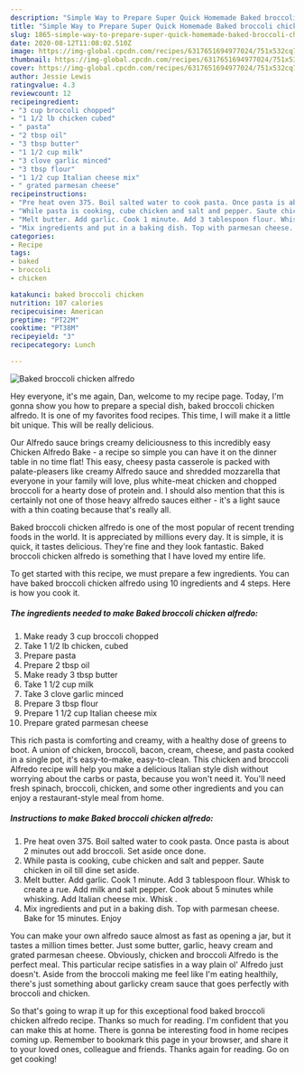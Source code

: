```yaml
---
description: "Simple Way to Prepare Super Quick Homemade Baked broccoli chicken alfredo"
title: "Simple Way to Prepare Super Quick Homemade Baked broccoli chicken alfredo"
slug: 1865-simple-way-to-prepare-super-quick-homemade-baked-broccoli-chicken-alfredo
date: 2020-08-12T11:08:02.510Z
image: https://img-global.cpcdn.com/recipes/6317651694977024/751x532cq70/baked-broccoli-chicken-alfredo-recipe-main-photo.jpg
thumbnail: https://img-global.cpcdn.com/recipes/6317651694977024/751x532cq70/baked-broccoli-chicken-alfredo-recipe-main-photo.jpg
cover: https://img-global.cpcdn.com/recipes/6317651694977024/751x532cq70/baked-broccoli-chicken-alfredo-recipe-main-photo.jpg
author: Jessie Lewis
ratingvalue: 4.3
reviewcount: 12
recipeingredient:
- "3 cup broccoli chopped"
- "1 1/2 lb chicken cubed"
- " pasta"
- "2 tbsp oil"
- "3 tbsp butter"
- "1 1/2 cup milk"
- "3 clove garlic minced"
- "3 tbsp flour"
- "1 1/2 cup Italian cheese mix"
- " grated parmesan cheese"
recipeinstructions:
- "Pre heat oven 375. Boil salted water to cook pasta. Once pasta is about 2 minutes out add broccoli. Set aside once done."
- "While pasta is cooking, cube chicken and salt and pepper. Saute chicken in oil till dine set aside."
- "Melt butter. Add garlic. Cook 1 minute. Add 3 tablespoon flour. Whisk to create a rue. Add milk and salt pepper. Cook about 5 minutes while whisking. Add Italian cheese mix. Whisk ."
- "Mix ingredients and put in a baking dish. Top with parmesan cheese. Bake for 15 minutes. Enjoy"
categories:
- Recipe
tags:
- baked
- broccoli
- chicken

katakunci: baked broccoli chicken 
nutrition: 107 calories
recipecuisine: American
preptime: "PT22M"
cooktime: "PT38M"
recipeyield: "3"
recipecategory: Lunch

---
```



![Baked broccoli chicken alfredo](https://img-global.cpcdn.com/recipes/6317651694977024/751x532cq70/baked-broccoli-chicken-alfredo-recipe-main-photo.jpg)

Hey everyone, it's me again, Dan, welcome to my recipe page. Today, I'm gonna show you how to prepare a special dish, baked broccoli chicken alfredo. It is one of my favorites food recipes. This time, I will make it a little bit unique. This will be really delicious.

Our Alfredo sauce brings creamy deliciousness to this incredibly easy Chicken Alfredo Bake - a recipe so simple you can have it on the dinner table in no time flat! This easy, cheesy pasta casserole is packed with palate-pleasers like creamy Alfredo sauce and shredded mozzarella that everyone in your family will love, plus white-meat chicken and chopped broccoli for a hearty dose of protein and. I should also mention that this is certainly not one of those heavy alfredo sauces either - it&#39;s a light sauce with a thin coating because that&#39;s really all.

Baked broccoli chicken alfredo is one of the most popular of recent trending foods in the world. It is appreciated by millions every day. It is simple, it is quick, it tastes delicious. They're fine and they look fantastic. Baked broccoli chicken alfredo is something that I have loved my entire life.


To get started with this recipe, we must prepare a few ingredients. You can have baked broccoli chicken alfredo using 10 ingredients and 4 steps. Here is how you cook it.

<!--inarticleads1-->

##### The ingredients needed to make Baked broccoli chicken alfredo:

1. Make ready 3 cup broccoli chopped
1. Take 1 1/2 lb chicken, cubed
1. Prepare  pasta
1. Prepare 2 tbsp oil
1. Make ready 3 tbsp butter
1. Take 1 1/2 cup milk
1. Take 3 clove garlic minced
1. Prepare 3 tbsp flour
1. Prepare 1 1/2 cup Italian cheese mix
1. Prepare  grated parmesan cheese


This rich pasta is comforting and creamy, with a healthy dose of greens to boot. A union of chicken, broccoli, bacon, cream, cheese, and pasta cooked in a single pot, it&#39;s easy-to-make, easy-to-clean. This chicken and broccoli Alfredo recipe will help you make a delicious Italian style dish without worrying about the carbs or pasta, because you won&#39;t need it. You&#39;ll need fresh spinach, broccoli, chicken, and some other ingredients and you can enjoy a restaurant-style meal from home. 

<!--inarticleads2-->

##### Instructions to make Baked broccoli chicken alfredo:

1. Pre heat oven 375. Boil salted water to cook pasta. Once pasta is about 2 minutes out add broccoli. Set aside once done.
1. While pasta is cooking, cube chicken and salt and pepper. Saute chicken in oil till dine set aside.
1. Melt butter. Add garlic. Cook 1 minute. Add 3 tablespoon flour. Whisk to create a rue. Add milk and salt pepper. Cook about 5 minutes while whisking. Add Italian cheese mix. Whisk .
1. Mix ingredients and put in a baking dish. Top with parmesan cheese. Bake for 15 minutes. Enjoy


You can make your own alfredo sauce almost as fast as opening a jar, but it tastes a million times better. Just some butter, garlic, heavy cream and grated parmesan cheese. Obviously, chicken and broccoli Alfredo is the perfect meal. This particular recipe satisfies in a way plain ol&#39; Alfredo just doesn&#39;t. Aside from the broccoli making me feel like I&#39;m eating healthily, there&#39;s just something about garlicky cream sauce that goes perfectly with broccoli and chicken. 

So that's going to wrap it up for this exceptional food baked broccoli chicken alfredo recipe. Thanks so much for reading. I'm confident that you can make this at home. There is gonna be interesting food in home recipes coming up. Remember to bookmark this page in your browser, and share it to your loved ones, colleague and friends. Thanks again for reading. Go on get cooking!
